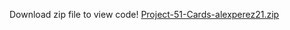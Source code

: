 Download zip file to view code! 
[Project-51-Cards-alexperez21.zip](https://github.com/alexperez21/Procedural-Object-Oriented-Programming-2022/files/10610047/Project-51-Cards-alexperez21.zip)
